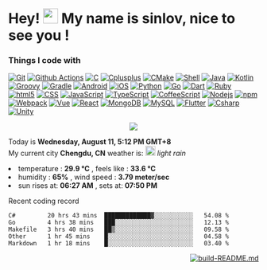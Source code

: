 <h1>Hey! <img src="https://emojis.slackmojis.com/emojis/images/1586280906/8541/computercat.gif" width="30" />
  My name is sinlov, nice to see you !</h1>

<h3>Things I code with</h3>

<p>
  <a href="https://git-scm.com/"><img alt="Git" src="https://img.shields.io/badge/-Git-F54D27?logo=Git&logoColor=white&style="/></a>
  <a href="https://docs.github.com/free-pro-team@latest/actions"><img alt="Github Actions" src="https://img.shields.io/badge/-Github Actions-2088FF?logo=github-actions&logoColor=white&style="/></a>
  <a href="https://www.tutorialspoint.com/cprogramming/"><img alt="C" src="https://img.shields.io/badge/-C-A8BACC?logo=C&logoColor=white&style="/></a>
  <a href="https://www.cplusplus.com/"><img alt="Cplusplus" src="https://img.shields.io/badge/-Cplusplus-00599C?logo=C%2B%2B&logoColor=white&style="/></a>
  <a href="https://cmake.org/"><img alt="CMake" src="https://img.shields.io/badge/-CMake-064F8C?logo=CMake&logoColor=white&style="/></a>
  <a href="https://www.shellscript.sh/"><img alt="Shell" src="https://img.shields.io/badge/-Shell-FFD500?logo=Shell&logoColor=white&style="/></a>
  <a href="https://www.java.com/"><img alt="Java" src="https://img.shields.io/badge/-Java-007396?logo=Java&logoColor=white&style="/></a>
  <a href="https://kotlinlang.org/"><img alt="Kotlin" src="https://img.shields.io/badge/-Kotlin-27282C?logo=Kotlin&logoColor=white&style="/></a>
  <a href="https://groovy-lang.org/"><img alt="Groovy" src="https://img.shields.io/badge/-Groovy-4198B8?logo=Apache%20Groovy&logoColor=white&style="/></a>
  <a href="https://gradle.org/"><img alt="Gradle" src="https://img.shields.io/badge/-Gradle-02303A?logo=Gradle&logoColor=white&style="/></a>
  <a href="https://developer.android.com/"><img alt="Android" src="https://img.shields.io/badge/-Android-3DDC84?logo=Android&logoColor=white&style="/></a>
  <a href="https://developer.apple.com/ios/"><img alt="iOS" src="https://img.shields.io/badge/-iOS-000000?logo=iOS&logoColor=white&style="/></a>
  <a href="https://www.python.org/"><img alt="Python" src="https://img.shields.io/badge/-Python-3776AB?logo=Python&logoColor=white&style="/></a>
  <a href="https://golang.org/"><img alt="Go" src="https://img.shields.io/badge/-Go-00ACD7?logo=go&logoColor=white&style="/></a>
  <a href="https://dart.dev/"><img alt="Dart" src="https://img.shields.io/badge/-Dart-0175C2?logo=Dart&logoColor=white&style="/></a>
  <a href="https://www.ruby-lang.org/"><img alt="Ruby" src="https://img.shields.io/badge/-Ruby-CC342D?logo=Ruby&logoColor=white&style="/></a>
  <a href="https://developer.mozilla.org/en-US/docs/Web/Guide/HTML/HTML5"><img alt="html5" src="https://img.shields.io/badge/-html5-E44D26?logo=html5&logoColor=white&style="/></a>
  <a href="https://developer.mozilla.org/docs/Archive/CSS3"><img alt="CSS" src="https://img.shields.io/badge/-CSS-1672B6?logo=CSS3&logoColor=white&style="/></a>
  <a href="https://developer.mozilla.org/docs/Web/JavaScript"><img alt="JavaScript" src="https://img.shields.io/badge/-JavaScript-F7DF1E?logo=JavaScript&logoColor=white&style="/></a>
  <a href="https://www.typescriptlang.org/"><img alt="TypeScript" src="https://img.shields.io/badge/-TypeScript-017ACC?logo=TypeScript&logoColor=white&style="/></a>
  <a href="https://coffeescript.org/"><img alt="CoffeeScript" src="https://img.shields.io/badge/-CoffeeScript-2F2625?logo=CoffeeScript&logoColor=white&style="/></a>
  <a href="https://nodejs.org/"><img alt="Nodejs" src="https://img.shields.io/badge/-Nodejs-43853D?logo=Node.js&logoColor=white&style="/></a>
  <a href="https://www.npmjs.com/"><img alt="npm" src="https://img.shields.io/badge/-npm-CB3837?logo=npm&logoColor=white&style="/></a>
  <a href="https://webpack.js.org/"><img alt="Webpack" src="https://img.shields.io/badge/-Webpack-8ED6FB?logo=Webpack&logoColor=white&style="/></a>
  <a href="https://vuejs.org/"><img alt="Vue" src="https://img.shields.io/badge/-Vue-42B983?logo=Vue.js&logoColor=white&style="/></a>
  <a href="https://reactjs.org/"><img alt="React" src="https://img.shields.io/badge/-React-45b8d7?logo=React&logoColor=white&style="/></a>
  <a href="https://www.mongodb.com/"><img alt="MongoDB" src="https://img.shields.io/badge/-MongoDB-14AA52?logo=mongodb&logoColor=white&style="/></a>
  <a href="https://dev.mysql.com/"><img alt="MySQL" src="https://img.shields.io/badge/-MySQL-4579A1?logo=MySQL&logoColor=white&style="/></a>
  <a href="https://flutter.dev/"><img alt="Flutter" src="https://img.shields.io/badge/-Flutter-02569B?logo=Flutter&logoColor=white&style="/></a>
  <a href="https://docs.microsoft.com/dotnet/csharp/"><img alt="Csharp" src="https://img.shields.io/badge/-Csharp-239120?logo=C%20sharp&logoColor=white&style="/></a>
  <a href="https://unity.com/"><img alt="Unity" src="https://img.shields.io/badge/-Unity-000000?logo=Unity&logoColor=white&style="/></a>
  
</p>

<p align="center">
  <a href="https://github.com/sinlov">
    <img src="https://github-readme-stats.vercel.app/api?username=sinlov&show_icons=true&theme=buefy" />
  </a>
</p>

<p>
  Today is <b>Wednesday, August 11, 5:12 PM GMT+8</b> <br />
  My current city <b>Chengdu, CN</b> weather is: <img src="http:&#x2F;&#x2F;openweathermap.org&#x2F;img&#x2F;wn&#x2F;10d@2x.png" width="20" /> <i>light rain</i>
  <li>temperature : <b>29.9 °C</b> , feels like  : <b>33.6 °C</b></br></li>
  <li>humidity    : <b>65%</b> , wind speed  : <b>3.79 meter&#x2F;sec</b></br></li>
  <li>sun rises at: <b>06:27 AM</b> , sets at: <b>07:50 PM</b></li>
</p>

<p>Recent coding record</p>

<!--START_SECTION:waka-->
```text
C#         20 hrs 43 mins  █████████████▓░░░░░░░░░░░   54.08 % 
Go         4 hrs 38 mins   ███░░░░░░░░░░░░░░░░░░░░░░   12.13 % 
Makefile   3 hrs 40 mins   ██▒░░░░░░░░░░░░░░░░░░░░░░   09.58 % 
Other      1 hr 45 mins    █░░░░░░░░░░░░░░░░░░░░░░░░   04.58 % 
Markdown   1 hr 18 mins    █░░░░░░░░░░░░░░░░░░░░░░░░   03.40 % 
```
<!--END_SECTION:waka-->

<p align="right">
  <a href="https://github.com/sinlov/sinlov/actions">
    <img alt="build-README.md"
      src="https://github.com/sinlov/sinlov/workflows/build-README.md/badge.svg?branch=main">
  </a>
</p>